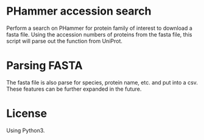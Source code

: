# PHammer accession search
Perform a search on PHammer for protein family of interest to download a fasta file. Using the accession numbers of proteins from the fasta file, this script will parse out the function from UniProt. 
# Parsing FASTA
The fasta file is also parse for species, protein name, etc. and put into a csv. These features can be further expanded in the future. 

# License
Using Python3. 
